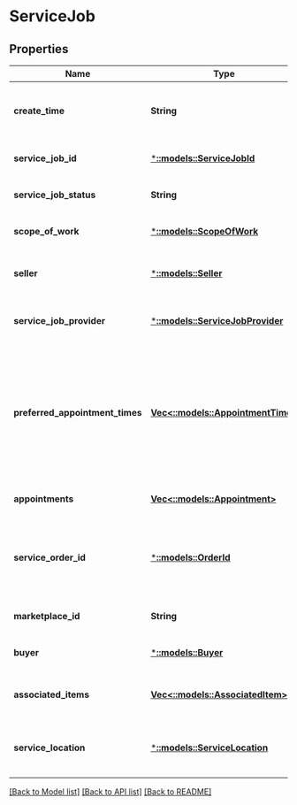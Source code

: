 # ServiceJob

## Properties
Name | Type | Description | Notes
------------ | ------------- | ------------- | -------------
**create_time** | **String** | The date and time of the creation of the job, in ISO 8601 format. | [optional] [default to null]
**service_job_id** | [***::models::ServiceJobId**](ServiceJobId.md) | The service job identifier. | [optional] [default to null]
**service_job_status** | **String** | The status of the service job. | [optional] [default to null]
**scope_of_work** | [***::models::ScopeOfWork**](ScopeOfWork.md) | The scope of work for the order. | [optional] [default to null]
**seller** | [***::models::Seller**](Seller.md) | Information about the seller of the service job. | [optional] [default to null]
**service_job_provider** | [***::models::ServiceJobProvider**](ServiceJobProvider.md) | Information about the service job provider. | [optional] [default to null]
**preferred_appointment_times** | [**Vec<::models::AppointmentTime>**](AppointmentTime.md) | A list of appointment windows preferred by the buyer. Included only if the buyer selected appointment windows when creating the order. | [optional] [default to null]
**appointments** | [**Vec<::models::Appointment>**](Appointment.md) | A list of appointments. | [optional] [default to null]
**service_order_id** | [***::models::OrderId**](OrderId.md) | The Amazon-defined identifier for an order placed by the buyer, in 3-7-7 format. | [optional] [default to null]
**marketplace_id** | **String** | The marketplace identifier. | [optional] [default to null]
**buyer** | [***::models::Buyer**](Buyer.md) | Information about the buyer. | [optional] [default to null]
**associated_items** | [**Vec<::models::AssociatedItem>**](AssociatedItem.md) | A list of items associated with the service job. | [optional] [default to null]
**service_location** | [***::models::ServiceLocation**](ServiceLocation.md) | Information about the location of the service job. | [optional] [default to null]

[[Back to Model list]](../README.md#documentation-for-models) [[Back to API list]](../README.md#documentation-for-api-endpoints) [[Back to README]](../README.md)


